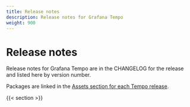 ```yaml
---
title: Release notes
description: Release notes for Grafana Tempo
weight: 900
---
```


# Release notes

Release notes for Grafana Tempo are in the CHANGELOG for the release and
listed here by version number.

Packages are linked in the [Assets section for each Tempo release](https://github.com/grafana/tempo/releases).

{{< section >}}